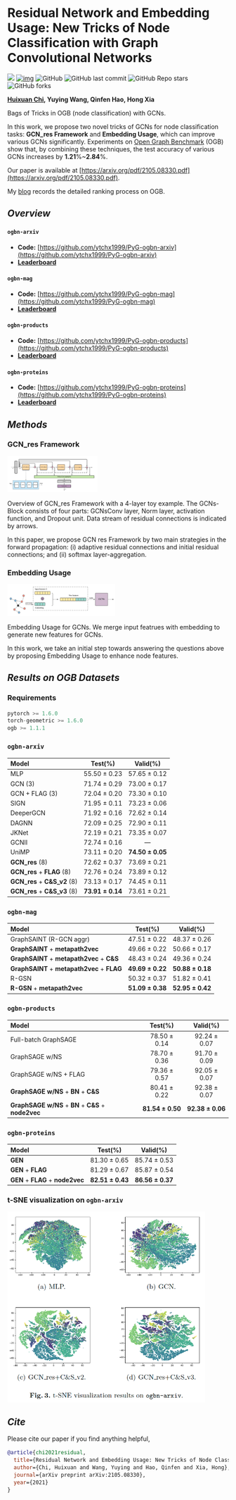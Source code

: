 # Residual Network and Embedding Usage: New Tricks of Node Classification with Graph Convolutional Networks

[![](https://img.shields.io/badge/CSDN-@智慧的旋风-red.svg?style=plastic)](https://blog.csdn.net/weixin_41650348/)  [![img](https://img.shields.io/badge/contributions-welcome-success.svg?style=plastic&logo=Github)](https://github.com/ytchx1999/PyG-OGB-Tricks) ![GitHub](https://img.shields.io/github/license/ytchx1999/PyG-OGB-Tricks?logo=Github&style=plastic) ![GitHub last commit](https://img.shields.io/github/last-commit/ytchx1999/PyG-OGB-Tricks?logo=github&style=plastic) ![GitHub Repo stars](https://img.shields.io/github/stars/ytchx1999/PyG-OGB-Tricks?style=social) ![GitHub forks](https://img.shields.io/github/forks/ytchx1999/PyG-OGB-Tricks?style=social)  

**[Huixuan Chi](https://scholar.google.com.hk/citations?hl=zh-CN&user=mSLoo54AAAAJ), Yuying Wang, Qinfen Hao, Hong Xia**

Bags of Tricks in OGB (node classification) with GCNs.

In this work, we propose two novel tricks of GCNs for node classification tasks:  **GCN\_res Framework** and **Embedding Usage**, which can improve various GCNs significantly. Experiments on [Open Graph Benchmark](https://ogb.stanford.edu/)  (OGB) show that, by combining these techniques, the test accuracy of various GCNs increases by **1.21**%~**2.84**%. 

Our paper is available at [https://arxiv.org/pdf/2105.08330.pdf](https://arxiv.org/pdf/2105.08330.pdf).

My [blog](https://blog.csdn.net/weixin_41650348/article/details/113916600?spm=1001.2014.3001.5501) records the detailed ranking process on OGB.

## *Overview*

#### `ogbn-arxiv`

+ **Code:** [https://github.com/ytchx1999/PyG-ogbn-arxiv](https://github.com/ytchx1999/PyG-ogbn-arxiv)
+ [**Leaderboard**](https://ogb.stanford.edu/docs/leader_nodeprop/#ogbn-arxiv)

#### `ogbn-mag`

+ **Code:** [https://github.com/ytchx1999/PyG-ogbn-mag](https://github.com/ytchx1999/PyG-ogbn-mag)
+ [**Leaderboard**](https://ogb.stanford.edu/docs/leader_nodeprop/#ogbn-mag)

#### `ogbn-products`

+ **Code:** [https://github.com/ytchx1999/PyG-ogbn-products](https://github.com/ytchx1999/PyG-ogbn-products)
+ [**Leaderboard**](https://ogb.stanford.edu/docs/leader_nodeprop/#ogbn-products)

#### `ogbn-proteins`

+ **Code:** [https://github.com/ytchx1999/PyG-ogbn-proteins](https://github.com/ytchx1999/PyG-ogbn-proteins)
+ [**Leaderboard**](https://ogb.stanford.edu/docs/leader_nodeprop/#ogbn-proteins)

## *Methods*

### GCN_res Framework

<img src="./image/GCN_res_fig.jpeg" style="zoom:20%;" />

Overview of GCN_res Framework with a 4-layer toy example. The GCNs-Block consists of four parts: GCNsConv layer, Norm layer, activation function, and Dropout unit. Data stream of residual connections is indicated by arrows.

In this paper, we propose GCN res Framework by two main strategies in the forward propagation: (i) adaptive residual connections and initial residual connections; and (ii) softmax layer-aggregation.

### Embedding Usage

<img src="./image/Embedding.jpeg" alt="Embedding Usage" style="zoom:24%;" />

Embedding Usage for GCNs. We merge input featrues with embedding to generate new features for GCNs.

In this work, we take an initial step towards answering the questions above by proposing Embedding Usage to enhance node features.

## *Results on OGB Datasets*

###  Requirements

```python
pytorch >= 1.6.0
torch-geometric >= 1.6.0
ogb >= 1.1.1
```

### `ogbn-arxiv`

| **Model**                      | **Test(%)** | **Valid(%)** |
| :--------------- | :---------: | :----------: |
| MLP                            |    55.50 ± 0.23    |    57.65 ± 0.12    |
| GCN (3)                        |    71.74 ± 0.29    |    73.00 ± 0.17    |
| GCN + FLAG (3)                 |    72.04 ± 0.20    |    73.30 ± 0.10    |
| SIGN                           |    71.95 ± 0.11    |    73.23 ± 0.06    |
| DeeperGCN                      |    71.92 ± 0.16    |    72.62 ± 0.14    |
| DAGNN                          |    72.09 ± 0.25    |    72.90 ± 0.11    |
| JKNet                          |    72.19 ± 0.21    |    73.35 ± 0.07    |
| GCNII                          |    72.74 ± 0.16    |      —       |
| UniMP                          |    73.11 ± 0.20    |  **74.50 ± 0.05**  |
| **GCN\_res** (8)               |    72.62 ± 0.37    |    73.69 ± 0.21    |
| **GCN\_res** + **FLAG** (8)    |    72.76 ± 0.24    |    73.89 ± 0.12    |
| **GCN\_res** + **C&S\_v2** (8) |    73.13 ± 0.17    |    74.45 ± 0.11    |
| **GCN\_res** + **C&S\_v3** (8) |  **73.91 ± 0.14**  |    73.61 ± 0.21    |

### `ogbn-mag`

| **Model**                                    |   **Test(%)**    |   **Valid(%)**   |
| :------------------------------------------- | :--------------: | :--------------: |
| GraphSAINT (R-GCN aggr)                      |   47.51 ± 0.22   |   48.37 ± 0.26   |
| **GraphSAINT** + **metapath2vec**            |   49.66 ± 0.22   |   50.66 ± 0.17   |
| **GraphSAINT** + **metapath2vec** + **C&S**  |   48.43 ± 0.24   |   49.36 ± 0.24   |
| **GraphSAINT** + **metapath2vec** + **FLAG** | **49.69 ± 0.22** | **50.88 ± 0.18** |
| R-GSN                                        |   50.32 ± 0.37   |   51.82 ± 0.41   |
| **R-GSN** + **metapath2vec**                 | **51.09 ± 0.38** | **52.95 ± 0.42** |

### `ogbn-products`

| **Model**                                            |   **Test(%)**    |   **Valid(%)**   |
| :--------------------------------------------------- | :--------------: | :--------------: |
| Full-batch GraphSAGE                                 |   78.50 ± 0.14   |   92.24 ± 0.07   |
| GraphSAGE w/NS                                       |   78.70 ± 0.36   |   91.70 ± 0.09   |
| GraphSAGE w/NS + FLAG                                |   79.36 ± 0.57   |   92.05 ± 0.07   |
| **GraphSAGE w/NS** + **BN** + **C&S**                |   80.41 ± 0.22   |   92.38 ± 0.07   |
| **GraphSAGE w/NS** + **BN** + **C&S** + **node2vec** | **81.54 ± 0.50** | **92.38 ± 0.06** |

### `ogbn-proteins`

| **Model**                         |   **Test(%)**    |   **Valid(%)**   |
| :-------------------------------- | :--------------: | :--------------: |
| **GEN**                           |   81.30 ± 0.65   |   85.74 ± 0.53   |
| **GEN** + **FLAG**                |   81.29 ± 0.67   |   85.87 ± 0.54   |
| **GEN** + **FLAG** + **node2vec** | **82.51 ± 0.43** | **86.56 ± 0.37** |

### t-SNE visualization on `ogbn-arxiv`

<img src="./image/t-SNE.png" alt="t-" style="zoom:60%;" />

## *Cite*

Please cite our paper if you find anything helpful,

```bibtex
@article{chi2021residual,
  title={Residual Network and Embedding Usage: New Tricks of Node Classification with Graph Convolutional Networks},
  author={Chi, Huixuan and Wang, Yuying and Hao, Qinfen and Xia, Hong},
  journal={arXiv preprint arXiv:2105.08330},
  year={2021}
}
```

